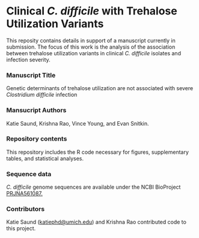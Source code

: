 # Clinical _C. difficile_ with Trehalose Utilization Variants  
This reposity contains details in support of a manuscript currently in submission. The focus of this work is the analysis of the association between trehalose utilization variants in clinical _C. difficile_ isolates and infection severity.  

### Manuscript Title
Genetic determinants of trehalose utilization are not associated with severe _Clostridium difficile_ infection  
  
### Mansucript Authors
Katie Saund, Krishna Rao, Vince Young, and Evan Snitkin.  

### Repository contents
This repository includes the R code necessary for figures, supplementary tables, and statistical analyses.  
  
### Sequence data  
_C. difficile_ genome sequences are available under the NCBI BioProject [PRJNA561087.](https://www.ncbi.nlm.nih.gov/bioproject/561087)   
  
### Contributors    
Katie Saund (katiephd@umich.edu) and Krishna Rao contributed code to this project.  

